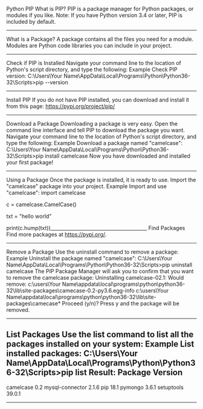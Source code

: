 Python PIP
What is PIP?
PIP is a package manager for Python packages, or modules if you like.
Note: If you have Python version 3.4 or later, PIP is included by default.
________________________________________
What is a Package?
A package contains all the files you need for a module.
Modules are Python code libraries you can include in your project.
________________________________________
Check if PIP is Installed
Navigate your command line to the location of Python's script directory, and type the following:
Example
Check PIP version:
C:\Users\Your Name\AppData\Local\Programs\Python\Python36-32\Scripts>pip --version
________________________________________
Install PIP
If you do not have PIP installed, you can download and install it from this page: https://pypi.org/project/pip/
________________________________________
Download a Package
Downloading a package is very easy.
Open the command line interface and tell PIP to download the package you want.
Navigate your command line to the location of Python's script directory, and type the following:
Example
Download a package named "camelcase":
C:\Users\Your Name\AppData\Local\Programs\Python\Python36-32\Scripts>pip install camelcase
Now you have downloaded and installed your first package!
________________________________________
Using a Package
Once the package is installed, it is ready to use.
Import the "camelcase" package into your project.
Example
Import and use "camelcase":
import camelcase

c = camelcase.CamelCase()

txt = "hello world"

print(c.hump(txt))________________________________________
Find Packages
Find more packages at https://pypi.org/.
________________________________________
Remove a Package
Use the uninstall command to remove a package:
Example
Uninstall the package named "camelcase":
C:\Users\Your Name\AppData\Local\Programs\Python\Python36-32\Scripts>pip uninstall camelcase
The PIP Package Manager will ask you to confirm that you want to remove the camelcase package:
Uninstalling camelcase-02.1:
  Would remove:
    c:\users\Your Name\appdata\local\programs\python\python36-32\lib\site-packages\camecase-0.2-py3.6.egg-info
    c:\users\Your Name\appdata\local\programs\python\python36-32\lib\site-packages\camecase\*
Proceed (y/n)?
Press y and the package will be removed.
________________________________________
List Packages
Use the list command to list all the packages installed on your system:
Example
List installed packages:
C:\Users\Your Name\AppData\Local\Programs\Python\Python36-32\Scripts>pip list
Result:
Package         Version
-----------------------
camelcase       0.2
mysql-connector 2.1.6
pip             18.1
pymongo         3.6.1
setuptools      39.0.1
________________________________________
